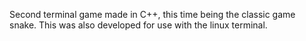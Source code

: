 Second terminal game made in C++, this time being the classic game snake.
This was also developed for use with the linux terminal.
